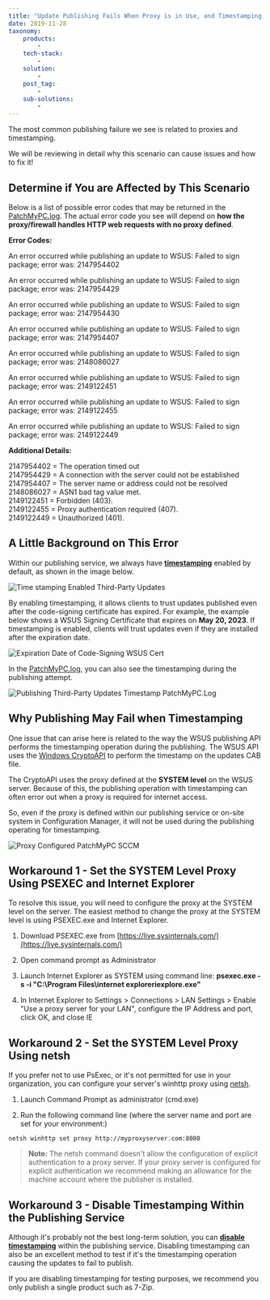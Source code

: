 ```yaml
---
title: "Update Publishing Fails When Proxy is in Use, and Timestamping is Enabled"
date: 2019-11-28
taxonomy:
    products:
        - 
    tech-stack:
        - 
    solution:
        - 
    post_tag:
        - 
    sub-solutions:
        - 
---
```


The most common publishing failure we see is related to proxies and timestamping.

We will be reviewing in detail why this scenario can cause issues and how to fix it!

## Determine if You are Affected by This Scenario

Below is a list of possible error codes that may be returned in the [PatchMyPC.log](https://patchmypc.com/collecting-log-files-for-patch-my-pc-support#publishing-service-logs). The actual error code you see will depend on **how the proxy/firewall handles HTTP web requests with no proxy defined**.

**Error Codes:**

An error occurred while publishing an update to WSUS: Failed to sign package; error was: 2147954402

An error occurred while publishing an update to WSUS: Failed to sign package; error was: 2147954429

An error occurred while publishing an update to WSUS: Failed to sign package; error was: 2147954430

An error occurred while publishing an update to WSUS: Failed to sign package; error was: 2147954407

An error occurred while publishing an update to WSUS: Failed to sign package; error was: 2148086027

An error occurred while publishing an update to WSUS: Failed to sign package; error was: 2149122451

An error occurred while publishing an update to WSUS: Failed to sign package; error was: 2149122455

An error occurred while publishing an update to WSUS: Failed to sign package; error was: 2149122449

**Additional Details:**

2147954402 = The operation timed out  
2147954429 = A connection with the server could not be established  
2147954407 = The server name or address could not be resolved  
2148086027 = ASN1 bad tag value met.  
2149122451 = Forbidden (403).  
2149122455 = Proxy authentication required (407).  
2149122449 = Unauthorized (401).

## A Little Background on This Error

Within our publishing service, we always have **[timestamping](https://en.wikipedia.org/wiki/Trusted_timestamping)** enabled by default, as shown in the image below.

![Time stamping Enabled Third-Party Updates](images/Timestamping-Enabled-General-Tab.png)

By enabling timestamping, it allows clients to trust updates published even after the code-signing certificate has expired. For example, the example below shows a WSUS Signing Certificate that expires on **May 20, 2023**. If timestamping is enabled, clients will trust updates even if they are installed after the expiration date.

![Expiration Date of Code-Signing WSUS Cert](images/Expiration-Date-of-Code-Signing-WSUS-Cert.png)

In the [PatchMyPC.log](/collecting-log-files-for-patch-my-pc-support#publishing-service-logs), you can also see the timestamping during the publishing attempt.

![Publishing Third-Party Updates Timestamp PatchMyPC.Log](images/Publishing-Timestamp-PatchMyPCLog.png)

## Why Publishing May Fail when Timestamping

One issue that can arise here is related to the way the WSUS publishing API performs the timestamping operation during the publishing. The WSUS API uses the [Windows CryptoAPI](https://docs.microsoft.com/en-us/windows/win32/seccrypto/cryptoapi-system-architecture) to perform the timestamp on the updates CAB file.

The CryptoAPI uses the proxy defined at the **SYSTEM level** on the WSUS server. Because of this, the publishing operation with timestamping can often error out when a proxy is required for internet access.

So, even if the proxy is defined within our publishing service or on-site system in Configuration Manager, it will not be used during the publishing operating for timestamping.

![Proxy Configured PatchMyPC SCCM](images/Proxy-Configured-PatchMyPC-SCCM.png)

## Workaround 1 - Set the SYSTEM Level Proxy Using PSEXEC and Internet Explorer

To resolve this issue, you will need to configure the proxy at the SYSTEM level on the server. The easiest method to change the proxy at the SYSTEM level is using PSEXEC.exe and Internet Explorer.

1. Download PSEXEC.exe from [https://live.sysinternals.com/](https://live.sysinternals.com/)

3. Open command prompt as Administrator

5. Launch Internet Explorer as SYSTEM using command line: **psexec.exe -s -i "C:\\Program Files\\internet exploreriexplore.exe"**

7. In Internet Explorer to Settings > Connections > LAN Settings > Enable "Use a proxy server for your LAN", configure the IP Address and port, click OK, and close IE

## Workaround 2 - Set the SYSTEM Level Proxy Using netsh

If you prefer not to use PsExec, or it's not permitted for use in your organization, you can configure your server's winhttp proxy using [netsh](https://learn.microsoft.com/en-us/windows-server/networking/technologies/netsh/netsh-http).

1. Launch Command Prompt as administrator (cmd.exe)

3. Run the following command line (where the server name and port are set for your environment:)

```
netsh winhttp set proxy http://myproxyserver.com:8080 
```

> **Note:** The netsh command doesn't allow the configuration of explicit authentication to a proxy server. If your proxy server is configured for explicit authentication we recommend making an allowance for the machine account where the publisher is installed.

## Workaround 3 - Disable Timestamping Within the Publishing Service

Although it's probably not the best long-term solution, you can **[disable timestamping](/how-to-disable-timestamping-for-patch-my-pc-update-publishing)** within the publishing service. Disabling timestamping can also be an excellent method to test if it's the timestamping operation causing the updates to fail to publish.

If you are disabling timestamping for testing purposes, we recommend you only publish a single product such as 7-Zip.
